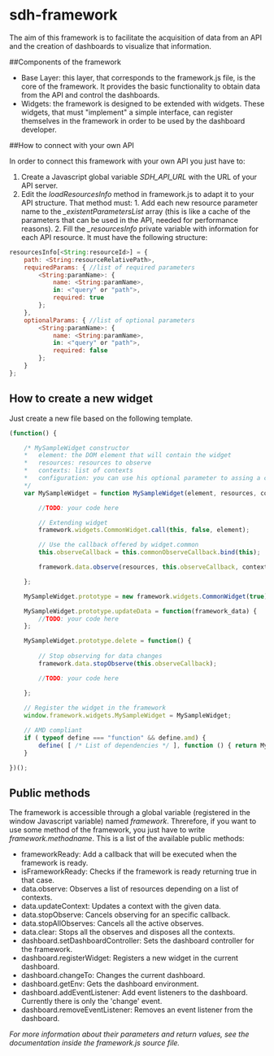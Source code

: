 # sdh-framework
The aim of this framework is to facilitate the acquisition of data from an API and the creation of dashboards to visualize that information.

##Components of the framework
 - Base Layer: this layer, that corresponds to the framework.js file, is the core of the framework. It provides the basic functionality to obtain data from the API and control the dashboards.
 - Widgets: the framework is designed to be extended with widgets. These widgets, that must "implement" a simple interface, can register themselves in the framework in order to be used by the dashboard developer.
 
##How to connect with your own API

In order to connect this framework with your own API you just have to:
  1. Create a Javascript global variable *SDH_API_URL* with the URL of your API server.
  2. Edit the *loadResourcesInfo* method in framework.js to adapt it to your API structure. That method must:
    1. Add each new resource parameter name to the *_existentParametersList* array (this is like a cache of the parameters that can be used in the API, needed for performance reasons).
    2. Fill the *_resourcesInfo* private variable with information for each API resource.  It must have the following structure:
```javascript
resourcesInfo[<String:resourceId>] = {
    path: <String:resourceRelativePath>,
    requiredParams: { //list of required parameters
        <String:paramName>: {
            name: <String:paramName>,
            in: <"query" or "path">,
            required: true
        };
    }, 
    optionalParams: { //list of optional parameters
        <String:paramName>: {
            name: <String:paramName>,
            in: <"query" or "path">,
            required: false
        };
    }
};
```
    
## How to create a new widget
Just create a new file based on the following template.
```javascript
(function() {

    /* MySampleWidget constructor
    *   element: the DOM element that will contain the widget
    *   resources: resources to observe
    *   contexts: list of contexts
    *   configuration: you can use his optional parameter to assing a custom widget configuration.
    */
    var MySampleWidget = function MySampleWidget(element, resources, contexts, configuration) {

        //TODO: your code here

        // Extending widget
        framework.widgets.CommonWidget.call(this, false, element);

        // Use the callback offered by widget.common
        this.observeCallback = this.commonObserveCallback.bind(this);

        framework.data.observe(resources, this.observeCallback, contexts);

    };

    MySampleWidget.prototype = new framework.widgets.CommonWidget(true);

    MySampleWidget.prototype.updateData = function(framework_data) {
        //TODO: your code here
    };

    MySampleWidget.prototype.delete = function() {
    
        // Stop observing for data changes
        framework.data.stopObserve(this.observeCallback);

        //TODO: your code here

    };
    
    // Register the widget in the framework
    window.framework.widgets.MySampleWidget = MySampleWidget;

    // AMD compliant
    if ( typeof define === "function" && define.amd) {
        define( [ /* List of dependencies */ ], function () { return MySampleWidget; } );
    }

})();
```
## Public methods
The framework is accessible through a global variable (registered in the window Javascript variable) named *framework*. Threrefore, if you want to use some method of the framework, you just have to write *framework.methodname*. This is a list of the available public methods:
- frameworkReady: Add a callback that will be executed when the framework is ready.
- isFrameworkReady: Checks if the framework is ready returning true in that case.
- data.observe: Observes a list of resources depending on a list of contexts.
- data.updateContext: Updates a context with the given data.
- data.stopObserve: Cancels observing for an specific callback.
- data.stopAllObserves: Cancels all the active observes.
- data.clear: Stops all the observes and disposes all the contexts.
- dashboard.setDashboardController: Sets the dashboard controller for the framework.
- dashboard.registerWidget: Registers a new widget in the current dashboard.
- dashboard.changeTo: Changes the current dashboard.
- dashboard.getEnv: Gets the dashboard environment.
- dashboard.addEventListener: Add event listeners to the dashboard. Currently there is only the 'change' event.
- dashboard.removeEventListener: Removes an event listener from the dashboard.

*For more information about their parameters and return values, see the documentation inside the framework.js source file.*
